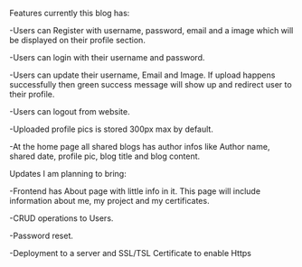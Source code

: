 Features currently this blog has:

-Users can Register with username, password, email and a image which will be displayed on their profile section.

-Users can login with their username and password.

-Users can update their username, Email and Image. If upload happens successfully then green success message will show up and redirect user to their profile.

-Users can logout from website.

-Uploaded profile pics is stored 300px max by default.

-At the home page all shared blogs has author infos like Author name, shared date, profile pic, blog title and blog content.


Updates I am planning to bring:

 -Frontend has About page with little info in it. This page will include information about me, my project and my certificates.
 
 -CRUD operations to Users.
 
 -Password reset.
 
 -Deployment to a server and SSL/TSL Certificate to enable Https
